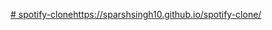 [# spotify-clone](https://sparshsingh10.github.io/spotify-clone/)https://sparshsingh10.github.io/spotify-clone/
